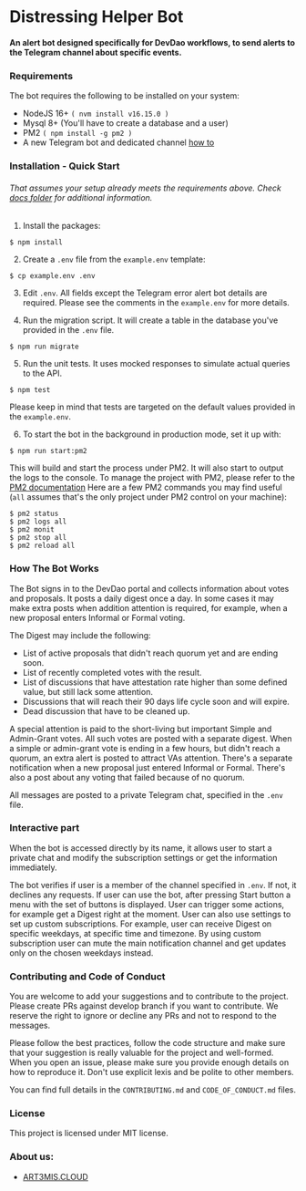 # Distressing Helper Bot

#### An alert bot designed specifically for DevDao workflows, to send alerts to the Telegram channel about specific events.

### Requirements

The bot requires the following to be installed on your system:

- NodeJS 16+ `( nvm install v16.15.0 )`
- Mysql 8+ (You'll have to create a database and a user)
- PM2 `( npm install -g pm2 )`
- A new Telegram bot and dedicated channel [how to](https://github.com/a3mc/helperbot/blob/master/docs/telegram.md)

### Installation - Quick Start
###### That assumes your setup already meets the requirements above. Check [docs folder](https://github.com/a3mc/helperbot/tree/master/docs) for additional information.

1. Install the packages:
```shell
$ npm install
```

2. Create a `.env` file from the `example.env` template:

```shell
$ cp example.env .env
```

3. Edit `.env`. All fields except the Telegram error alert bot details are required. Please see the comments in the `example.env` for more details.

4. Run the migration script. It will create a table in the database you've provided in the `.env` file.

```shell
$ npm run migrate
```

5. Run the unit tests. It uses mocked responses to simulate actual queries to the API.

```shell
$ npm test
```

Please keep in mind that tests are targeted on the default values provided in the `example.env`.

6. To start the bot in the background in production mode, set it up with:
```shell
$ npm run start:pm2
```

This will build and start the process under PM2. It will also start to output the logs to the console. To manage the project with PM2, please refer to the [PM2 documentation](https://pm2.keymetrics.io/docs/usage/quick-start/)
Here are a few PM2 commands you may find useful (`all` assumes that's the only project under PM2 control on your machine):
```shell
$ pm2 status
$ pm2 logs all
$ pm2 monit
$ pm2 stop all
$ pm2 reload all
```

### How The Bot Works

The Bot signs in to the DevDao portal and collects information about votes and proposals. It posts a daily digest once a day. In some cases it may make extra posts when addition attention is required, for example, when a new proposal enters Informal or Formal voting.

The Digest may include the following:

- List of active proposals that didn't reach quorum yet and are ending soon.
- List of recently completed votes with the result.
- List of discussions that have attestation rate higher than some defined value, but still lack some attention.
- Discussions that will reach their 90 days life cycle soon and will expire.
- Dead discussion that have to be cleaned up.

A special attention is paid to the short-living but important Simple and Admin-Grant votes. All such votes are posted with a separate digest.
When a simple or admin-grant vote is ending in a few hours, but didn't reach a quorum, an extra alert is posted to attract VAs attention.
There's a separate notification when a new proposal just entered Informal or Formal.
There's also a post about any voting that failed because of no quorum.

All messages are posted to a private Telegram chat, specified in the `.env` file.

### Interactive part

When the bot is accessed directly by its name, it allows user to start a private chat and modify the subscription settings or get the information immediately. 

The bot verifies if user is a member of the channel specified in `.env`. If not, it declines any requests. If user can use the bot, after pressing Start button a menu with the set of buttons is displayed. User can trigger some actions, for example get a Digest right at the moment. User can also use settings to set up custom subscriptions. For example, user can receive Digest on specific weekdays, at specific time and timezone. By using custom subscription user can mute the main notification channel and get updates only on the chosen weekdays instead.

### Contributing and Code of Conduct

You are welcome to add your suggestions and to contribute to the project. Please create PRs against develop branch if you want to contribute. We reserve the right to ignore or decline any PRs and not to respond to the messages.

Please follow the best practices, follow the code structure and make sure that your suggestion is really valuable for the project and well-formed. When you open an issue, please make sure you provide enough details on how to reproduce it. Don't use explicit lexis and be polite to other members.

You can find full details in the `CONTRIBUTING.md` and `CODE_OF_CONDUCT.md` files.

### License

This project is licensed under MIT license. 

### About us:
* [ART3MIS.CLOUD](https://art3mis.cloud)
